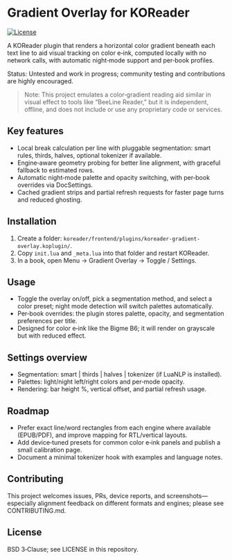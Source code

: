# Gradient Overlay for KOReader <!-- [web:34][web:36] -->

[![License](https://img.shields.io/badge/License-BSD--3--Clause-blue.svg)](https://opensource.org/license/bsd-3-clause)



A KOReader plugin that renders a horizontal color gradient beneath each text line to aid visual tracking on color e‑ink, computed locally with no network calls, with automatic night‑mode support and per‑book profiles. <!-- [web:2][web:36] -->

Status: Untested and work in progress; community testing and contributions are highly encouraged. <!-- [web:129][web:89] -->

> Note: This project emulates a color‑gradient reading aid similar in visual effect to tools like “BeeLine Reader,” but it is independent, offline, and does not include or use any proprietary code or services. <!-- [web:89][web:99] -->

## Key features
- Local break calculation per line with pluggable segmentation: smart rules, thirds, halves, optional tokenizer if available. <!-- [web:56][web:36] -->
- Engine‑aware geometry probing for better line alignment, with graceful fallback to estimated rows. <!-- [web:70][web:36] -->
- Automatic night‑mode palette and opacity switching, with per‑book overrides via DocSettings. <!-- [web:2][web:49] -->
- Cached gradient strips and partial refresh requests for faster page turns and reduced ghosting. <!-- [web:112][web:114] -->

## Installation
1. Create a folder: `koreader/frontend/plugins/koreader-gradient-overlay.koplugin/`. <!-- [web:34][web:36] -->
2. Copy `init.lua` and `_meta.lua` into that folder and restart KOReader. <!-- [web:34][web:36] -->
3. In a book, open Menu → Gradient Overlay → Toggle / Settings. <!-- [web:2][web:34] -->

## Usage
- Toggle the overlay on/off, pick a segmentation method, and select a color preset; night mode detection will switch palettes automatically. <!-- [web:2][web:112] -->
- Per‑book overrides: the plugin stores palette, opacity, and segmentation preferences per title. <!-- [web:49][web:36] -->
- Designed for color e‑ink like the Bigme B6; it will render on grayscale but with reduced effect. <!-- [web:2][web:34] -->

## Settings overview
- Segmentation: smart | thirds | halves | tokenizer (if LuaNLP is installed). <!-- [web:56][web:36] -->
- Palettes: light/night left/right colors and per‑mode opacity. <!-- [web:2][web:34] -->
- Rendering: bar height %, vertical offset, and partial refresh usage. <!-- [web:112][web:2] -->

## Roadmap
- Prefer exact line/word rectangles from each engine where available (EPUB/PDF), and improve mapping for RTL/vertical layouts. <!-- [web:70][web:36] -->
- Add device‑tuned presets for common color e‑ink panels and publish a small calibration page. <!-- [web:34][web:36] -->
- Document a minimal tokenizer hook with examples and language notes. <!-- [web:56][web:99] -->

## Contributing
This project welcomes issues, PRs, device reports, and screenshots—especially alignment feedback on different formats and engines; please see CONTRIBUTING.md. <!-- [web:89][web:129] -->

## License
BSD 3‑Clause; see LICENSE in this repository. <!-- [web:130][web:128] -->
